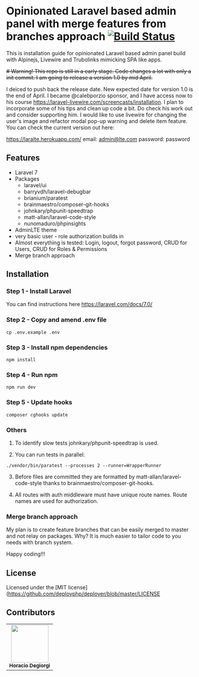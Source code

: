 # Opinionated Laravel based admin panel with merge features from branches approach [![Build Status](https://travis-ci.com/jcergolj/laravellte.svg?branch=master)](https://travis-ci.com/jcergolj/laravellte)

This is installation guide for opinionated Laravel based admin panel build with Alpinejs, Livewire and Trubolinks mimicking SPA like
apps.

~~# Warning! This repo is still in a early stage. Code changes a lot with only a init commit. I am going to release a version 1.0 by mid April.~~

I deiced to push back the release date. New expected date for version 1.0 is the end of April. I became @calebporzio sponsor, and I have access now to his course https://laravel-livewire.com/screencasts/installation. I plan to incorporate some of his tips and clean up code a bit. Do check his work out and consider supporting him. I would like to use livewire for changing the user's image and refactor modal pop-up warning and delete item feature.
You can check the current version out here: 

https://laralte.herokuapp.com/
email: admin@lte.com
password: password


## Features
* Laravel 7
* Packages
  * laravel/ui
  * barryvdh/laravel-debugbar
  * brianium/paratest
  * brainmaestro/composer-git-hooks
  * johnkary/phpunit-speedtrap
  * matt-allan/laravel-code-style
  * nunomaduro/phpinsights
* AdminLTE theme
* very basic user - role authorization builds in
* Almost everything is tested: Login, logout, forgot password, CRUD for Users, CRUD for Roles & Permissions
* Merge branch approach

## Installation

### Step 1 - Install Laravel
You can find instructions here https://laravel.com/docs/7.0/

### Step 2 - Copy and amend .env file
```
cp .env.example .env
```

### Step 3 - Install npm dependencies
```
npm install
```

### Step 4 - Run npm
```
npm run dev
```

### Step 5 - Update hooks
```
composer cghooks update
```

### Others
1. To identify slow tests johnkary/phpunit-speedtrap is used.

2. You can run tests in parallel:
```
./vendor/bin/paratest --processes 2 --runner=WrapperRunner
```

3. Before files are committed they are formatted by matt-allan/laravel-code-style thanks to brainmaestro/composer-git-hooks.

4. All routes with auth middleware must have unique route names. Route names are used for authorization.

### Merge branch approach
My plan is to create feature branches that can be easily merged to master and not relay on packages. Why? It is much easier to tailor code to you needs with branch system. 

Happy coding!!!

## License
Licensed under the [MIT license](https://github.com/deployphp/deployer/blob/master/LICENSE

## Contributors
<table>
    <tr>
        <td align="center">
            <a href="https://github.com/horaciod">
                <img src="https://avatars3.githubusercontent.com/u/1373814?s=400&u=eee905c70aa654bd5ee2aba896e531ab6b7949d4&v=4" width="100px;" alt=""/>
                <br />
                <sub>
                    <b>Horacio Degiorgi</b>
                </sub>
            </a>
        </td>
    </tr>
</table>
